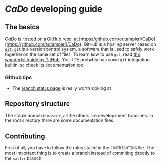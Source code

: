 # _CaDo_ developing guide
## The basics
_CaDo_ is hosted on a GitHub repo, at [https://github.com/eutampieri/CaDo](https://github.com/eutampieri/CaDo). GitHub is a hosting server based on [`git`](https://`git`-scm.org). `git` is a version control system, a software that is used to safely work together on the same set of files.
To learn how to use `git`, read [this wonderful guide by GitHub](https://guides.github.com/introduction/git-handbook/). Your IDE probably has some `git` integration builtin, so check its documentation too.
### Github tips
* The [branch status page](https://github.com/eutampieri/CaDo/network) is really worth looking at
## Repository structure
The stable branch is `master`, all the others are developement branches. In the root directory there are some documentation files.
## Contributing
First of all, you have to follow the rules stated in the `CONTRIBUTING` file. The most important thing is to create a branch instead of commiting directly to the `master` branch.
